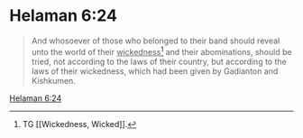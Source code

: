 # Helaman 6:24

> And whosoever of those who belonged to their band should reveal unto the world of their <u>wickedness</u>[^a] and their abominations, should be tried, not according to the laws of their country, but according to the laws of their wickedness, which had been given by Gadianton and Kishkumen.

[Helaman 6:24](https://www.churchofjesuschrist.org/study/scriptures/bofm/hel/6?lang=eng&id=p24#p24)


[^a]: TG [[Wickedness, Wicked]].
